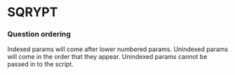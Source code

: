 SQRYPT
======

### Question ordering

Indexed params will come after lower numbered params.
Unindexed params will come in the order that they appear.
Unindexed params cannot be passed in to the script.